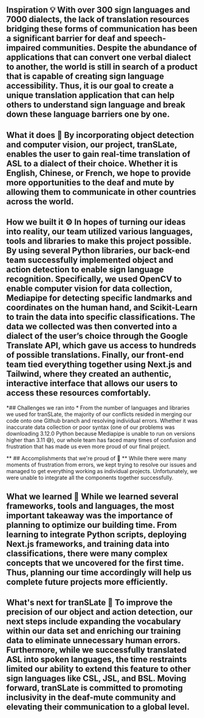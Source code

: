 ## Inspiration 💡 With over 300 sign languages and 7000 dialects, the lack of translation resources bridging these forms of communication has been a significant barrier for deaf and speech-impaired communities. Despite the abundance of applications that can convert one verbal dialect to another, the world is still in search of a product that is capable of creating sign language accessibility. Thus, it is our goal to create a unique translation application that can help others to understand sign language and break down these language barriers one by one.

## What it does 💭 By incorporating object detection and computer vision, our project, tranSLate, enables the user to gain real-time translation of ASL to a dialect of their choice. Whether it is English, Chinese, or French, we hope to provide more opportunities to the deaf and mute by allowing them to communicate in other countries across the world.

## How we built it ⚙️ In hopes of turning our ideas into reality, our team utilized various languages, tools and libraries to make this project possible. By using several Python libraries, our back-end team successfully implemented object and action detection to enable sign language recognition. Specifically, we used OpenCV to enable computer vision for data collection, Mediapipe for detecting specific landmarks and coordinates on the human hand, and Scikit-Learn to train the data into specific classifications. The data we collected was then converted into a dialect of the user’s choice through the Google Translate API, which gave us access to hundreds of possible translations. Finally, our front-end team tied everything together using Next.js and Tailwind, where they created an authentic, interactive interface that allows our users to access these resources comfortably.

*## Challenges we ran into * From the number of languages and libraries we used for tranSLate, the majority of our conflicts resided in merging our code onto one Github branch and resolving individual errors. Whether it was inaccurate data collection or poor syntax (one of our problems was downloading 3.12.0 Python because Mediapipe is unable to run on versions higher than 3.11 😅), our whole team has faced many times of confusion and frustration that has made us even more proud of our final project.

** ## Accomplishments that we're proud of 💪 ** While there were many moments of frustration from errors, we kept trying to resolve our issues and managed to get everything working as individual projects. Unfortunately, we were unable to integrate all the components together successfully.

## What we learned 🧠 While we learned several frameworks, tools and languages, the most important takeaway was the importance of planning to optimize our building time. From learning to integrate Python scripts, deploying Next.js frameworks, and training data into classifications, there were many complex concepts that we uncovered for the first time. Thus, planning our time accordingly will help us complete future projects more efficiently.

## What's next for tranSLate 🚀 To improve the precision of our object and action detection, our next steps include expanding the vocabulary within our data set and enriching our training data to eliminate unnecessary human errors. Furthermore, while we successfully translated ASL into spoken languages, the time restraints limited our ability to extend this feature to other sign languages like CSL, JSL, and BSL. Moving forward, tranSLate is committed to promoting inclusivity in the deaf-mute community and elevating their communication to a global level.
